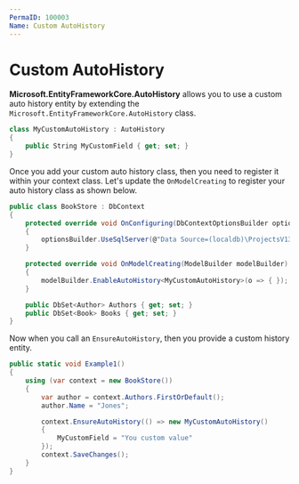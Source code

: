 ```yaml
---
PermaID: 100003
Name: Custom AutoHistory
---
```


# Custom AutoHistory

**Microsoft.EntityFrameworkCore.AutoHistory** allows you to use a custom auto history entity by extending the `Microsoft.EntityFrameworkCore.AutoHistory` class.

```csharp
class MyCustomAutoHistory : AutoHistory
{
    public String MyCustomField { get; set; }
}
```

Once you add your custom auto history class, then you need to register it within your context class. Let's update the `OnModelCreating` to register your auto history class as shown below.

```csharp
public class BookStore : DbContext
{
    protected override void OnConfiguring(DbContextOptionsBuilder optionsBuilder)
    {
        optionsBuilder.UseSqlServer(@"Data Source=(localdb)\ProjectsV13;Initial Catalog=BookStoreDb;");
    }

    protected override void OnModelCreating(ModelBuilder modelBuilder)
    {
        modelBuilder.EnableAutoHistory<MyCustomAutoHistory>(o => { });
    }

    public DbSet<Author> Authors { get; set; }
    public DbSet<Book> Books { get; set; }
}
```

Now when you call an `EnsureAutoHistory`, then you provide a custom history entity. 

```csharp
public static void Example1()
{
    using (var context = new BookStore())
    {
        var author = context.Authors.FirstOrDefault();
        author.Name = "Jones";

        context.EnsureAutoHistory(() => new MyCustomAutoHistory()
        {
            MyCustomField = "You custom value"
        });
        context.SaveChanges();
    }
}
```

